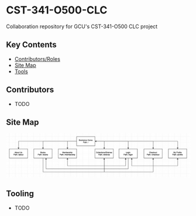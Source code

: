 # CST-341-O500-CLC

Collaboration repository for GCU's CST-341-O500 CLC project

## Key Contents

- [Contributors/Roles](#contributors)
- [Site Map](#site-map)
- [Tools](#tooling)

## Contributors

- TODO

## Site Map

![Alt text](Milestone1/CLCSiteMap.png?raw=true 'Site Map')

## Tooling

- TODO
